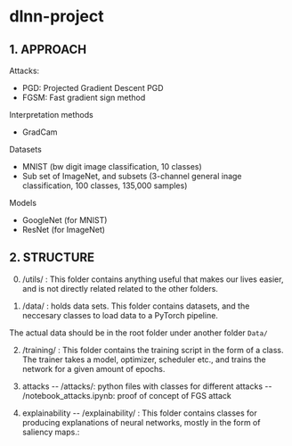 # dlnn-project

## 1. APPROACH

Attacks:
- PGD: Projected Gradient Descent PGD
- FGSM: Fast gradient sign method

Interpretation methods
- GradCam

Datasets
- MNIST (bw digit image classification, 10 classes)
- Sub set of ImageNet, and subsets (3-channel general inage classification, 100 classes, 135,000 samples)

Models 
- GoogleNet (for MNIST)
- ResNet (for ImageNet)


## 2. STRUCTURE
0. /utils/ :
This folder contains anything useful that makes our lives easier, and is not directly related related to the other folders.

1. /data/ :
holds data sets.
This folder contains datasets, and the neccesary classes to load data to a PyTorch pipeline.

The actual data should be in the root folder under another folder ```Data/```

2. /training/ :
This folder contains the training script in the form of a class. The trainer takes a model, optimizer, scheduler etc., and trains the network for a given amount of epochs.

3. attacks
-- /attacks/: python files with classes for different attacks
-- /notebook_attacks.ipynb: proof of concept of FGS attack

4. explainability
-- /explainability/ : This folder contains classes for producing explanations of neural networks, mostly in the form of saliency maps.:




